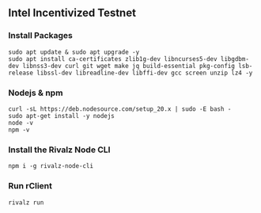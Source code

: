 ## Intel Incentivized Testnet
### Install Packages
```console
sudo apt update & sudo apt upgrade -y
sudo apt install ca-certificates zlib1g-dev libncurses5-dev libgdbm-dev libnss3-dev curl git wget make jq build-essential pkg-config lsb-release libssl-dev libreadline-dev libffi-dev gcc screen unzip lz4 -y
```
### Nodejs & npm
```console
curl -sL https://deb.nodesource.com/setup_20.x | sudo -E bash -
sudo apt-get install -y nodejs
node -v
npm -v
```
### Install the Rivalz Node CLI
```console
npm i -g rivalz-node-cli
```
### Run rClient
```console
rivalz run
```

